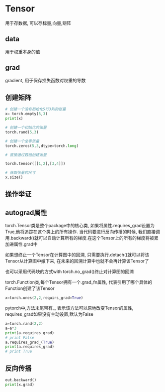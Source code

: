 # Tensor

用于存数据, 可以存标量,向量,矩阵

## data

用于权重本身的值

## grad

gradient, 用于保存损失函数对权重的导数

## 创建矩阵

```python
# 创建一个没有初始化5行3列的张量
x= torch.empty(5,3)
print(x)
```

```python
# 创建一个初始化的张量
torch.rand(5,3)
```

```python
# 创建一个全零张量
torch.zeros(5,3,dtype=torch.long)
```

```python
# 直接通过数组创建张量

torch.tensor([[1,2],[3,4]])
```

```python
# 获取张量的尺寸
x.size()
```

## 操作举证

## autograd属性

torch.Tensor类是整个package中的核心类, 如果将属性.requires\_grad设置为True,他将追踪在这个类上的所有操作.
当代码要进行反向传播的时候, 我们直接调用.backward()就可以自动计算所有的梯度.在这个Tensor上的所有的梯度将被累加进属性.grad中

如果想终止一个Tensor在计算图中的回溯, 只需要执行.detach()就可以将该Tensor从计算图中撤下来, 在未来的回溯计算中也就不会再计算该Tensor了

也可以采用代码块的方式with torch.no\_grad()终止对计算图的回溯


torch.Function类,每个Tensor拥有一个.grad\_fn属性, 代表引用了哪个具体的Function创建了该Tensor

```python
x=torch.ones(2,2,requirs_grad=True)
```

pytorch中,方法末尾带有\_, 表示该方法可以原地改变Tensor的属性, requires\_grad如果没有主动设置,默认为False

```python
a=torch.rand(2,2)
a=a*3
print(a.requires_grad)
# print False
a.requires_grad_(True)
print(a.requires_grad)
# print True
```

## 反向传播

```python
out.backward()	
print(x.grad)
```
